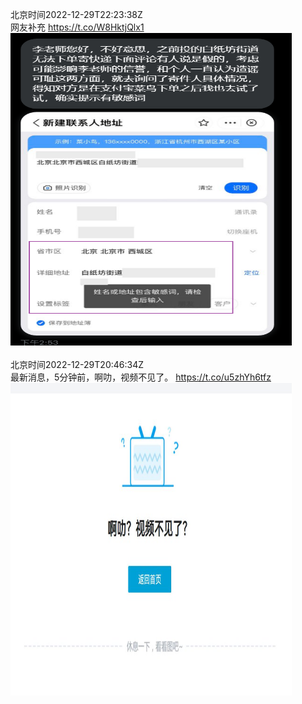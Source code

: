 北京时间2022-12-29T22:23:38Z<br>网友补充 https://t.co/W8HktjQlx1<br><img src='/temp/image/2022/n-Month-12/1608468789871669253_0.jpg' width='450' height='500'><br><br>北京时间2022-12-29T20:46:34Z<br>最新消息，5分钟前，啊叻，视频不见了。 https://t.co/u5zhYh6tfz<br><img src='/temp/image/2022/n-Month-12/1608444364828598272_0.jpg' width='450' height='500'><br><br>